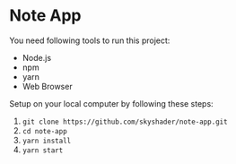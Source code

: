 # Note App

You need following tools to run this project:
- Node.js
- npm
- yarn
- Web Browser

Setup on your local computer by following these steps:

1. `git clone https://github.com/skyshader/note-app.git`
2. `cd note-app`
3. `yarn install`
4. `yarn start`
